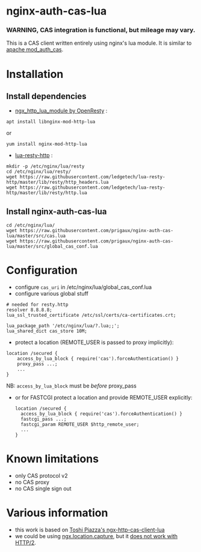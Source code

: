 # nginx-auth-cas-lua

### WARNING, CAS integration is functional, but mileage may vary.

This is a CAS client written entirely using nginx's lua module.
It is similar to [apache mod_auth_cas](https://github.com/apereo/mod_auth_cas).

# Installation

## Install dependencies

* [ngx_http_lua_module by OpenResty](https://github.com/openresty/ngx_openresty) : 

`apt install libnginx-mod-http-lua` 

or 

`yum install nginx-mod-http-lua`

* [lua-resty-http](https://github.com/ledgetech/lua-resty-http) : 

```
mkdir -p /etc/nginx/lua/resty
cd /etc/nginx/lua/resty/
wget https://raw.githubusercontent.com/ledgetech/lua-resty-http/master/lib/resty/http_headers.lua
wget https://raw.githubusercontent.com/ledgetech/lua-resty-http/master/lib/resty/http.lua
```

## Install nginx-auth-cas-lua

```
cd /etc/nginx/lua/
wget https://raw.githubusercontent.com/prigaux/nginx-auth-cas-lua/master/src/cas.lua
wget https://raw.githubusercontent.com/prigaux/nginx-auth-cas-lua/master/src/global_cas_conf.lua
```

# Configuration

* configure `cas_uri` in /etc/nginx/lua/global_cas_conf.lua
* configure various global stuff

```
# needed for resty.http
resolver 8.8.8.8;
lua_ssl_trusted_certificate /etc/ssl/certs/ca-certificates.crt;

lua_package_path '/etc/nginx/lua/?.lua;;';
lua_shared_dict cas_store 10M;
```

* protect a location (REMOTE_USER is passed to proxy implicitly):

```
location /secured {
    access_by_lua_block { require('cas').forceAuthentication() }
    proxy_pass ...;
    ...
}
```

NB: `access_by_lua_block` must be *before* proxy_pass

* or for FASTCGI protect a location and provide REMOTE_USER explicitly:
  ```
  location /secured {
    access_by_lua_block { require('cas').forceAuthentication() }
    fastcgi_pass ...;
    fastcgi_param REMOTE_USER $http_remote_user;
    ...
  }
  ```


# Known limitations

* only CAS protocol v2
* no CAS proxy
* no CAS single sign out

# Various information

* this work is based on [Toshi Piazza's ngx-http-cas-client-lua](https://github.com/toshipiazza/ngx-http-cas-client-lua)
* we could be using [ngx.location.capture](https://github.com/openresty/lua-nginx-module#ngxlocationcapture), but it [does not work with HTTP/2](https://github.com/openresty/lua-nginx-module/issues/1195#issuecomment-346410275).